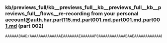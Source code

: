 ### kb/previews_full/kb__previews_full__kb__previews_full__kb__previews_full__flows__re-recording from your personal account@auth.har.part115.md.part001.md.part001.md.part001.md (part 002)

```md
AAAAAABAAD/AAAAAAAAAAAAAAEAAAAAAAEAAAAAAP8AAAAAAAAAAAABAAEAAAAAAAAAAAABAP8AAQD/AAAAAAAAAAAAAAABAAAAAAAAAAD/AAD/AAEAAAABAAAAAAABAAAAAAAAAAAAAQAA/wAAAAAAAAAAAAABAAAAAAA
```

```
